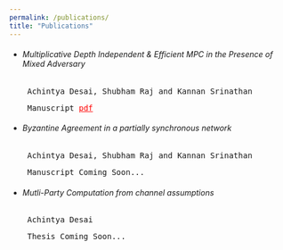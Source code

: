 ```yaml
---
permalink: /publications/
title: "Publications"
---
```

<ul>
<li><h6>Multiplicative Depth Independent & Efficient MPC in the Presence of Mixed Adversary</h6>
<pre> Achintya Desai, Shubham Raj and Kannan Srinathan</pre>
<pre> Manuscript <a href="https://eprint.iacr.org/2020/1337" style="color:red;">pdf</a></pre></li>
<li><h6>Byzantine Agreement in a partially synchronous network</h6>
<pre> Achintya Desai, Shubham Raj and Kannan Srinathan</pre>
<pre> Manuscript Coming Soon...</pre></li>
<li><h6>Mutli-Party Computation from channel assumptions</h6>
<pre> Achintya Desai</pre>
<pre> Thesis Coming Soon...</pre></li>
</ul>

